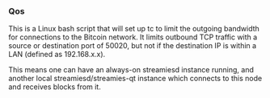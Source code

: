 ### Qos ###

This is a Linux bash script that will set up tc to limit the outgoing bandwidth for connections to the Bitcoin network. It limits outbound TCP traffic with a source or destination port of 50020, but not if the destination IP is within a LAN (defined as 192.168.x.x).

This means one can have an always-on streamiesd instance running, and another local streamiesd/streamies-qt instance which connects to this node and receives blocks from it.
